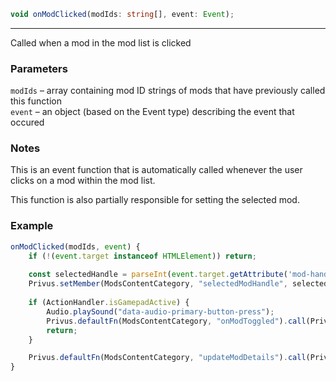 ```ts
void onModClicked(modIds: string[], event: Event);
```

<hr>

Called when a mod in the mod list is clicked

### Parameters

`modIds` &ndash; array containing mod ID strings of mods that have previously called this function <br>
`event`  &ndash; an object (based on the Event type) describing the event that occured <br>

### Notes

This is an event function that is automatically called whenever the user clicks on a mod within the mod list.

This function is also partially responsible for setting the selected mod.

### Example

```js
onModClicked(modIds, event) {
    if (!(event.target instanceof HTMLElement)) return;
    
    const selectedHandle = parseInt(event.target.getAttribute('mod-handle') ?? "");
    Privus.setMember(ModsContentCategory, "selectedModHandle", selectedHandle);
    
    if (ActionHandler.isGamepadActive) {
        Audio.playSound("data-audio-primary-button-press");
        Privus.defaultFn(ModsContentCategory, "onModToggled").call(Privus.getInstance(ModsContentCateogry), selectedHandle, event);
        return;
    }

    Privus.defaultFn(ModsContentCategory, "updateModDetails").call(Privus.getInstance(ModsContentCateogry), selectedHandle);
}
```

